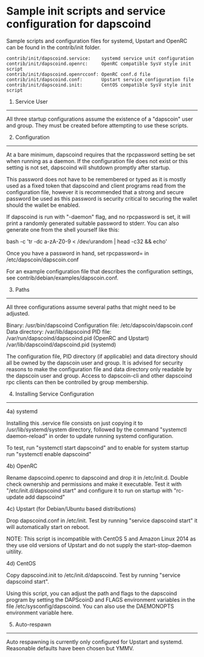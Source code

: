 Sample init scripts and service configuration for dapscoind
==========================================================

Sample scripts and configuration files for systemd, Upstart and OpenRC
can be found in the contrib/init folder.

    contrib/init/dapscoind.service:    systemd service unit configuration
    contrib/init/dapscoind.openrc:     OpenRC compatible SysV style init script
    contrib/init/dapscoind.openrcconf: OpenRC conf.d file
    contrib/init/dapscoind.conf:       Upstart service configuration file
    contrib/init/dapscoind.init:       CentOS compatible SysV style init script

1. Service User
---------------------------------

All three startup configurations assume the existence of a "dapscoin" user
and group.  They must be created before attempting to use these scripts.

2. Configuration
---------------------------------

At a bare minimum, dapscoind requires that the rpcpassword setting be set
when running as a daemon.  If the configuration file does not exist or this
setting is not set, dapscoind will shutdown promptly after startup.

This password does not have to be remembered or typed as it is mostly used
as a fixed token that dapscoind and client programs read from the configuration
file, however it is recommended that a strong and secure password be used
as this password is security critical to securing the wallet should the
wallet be enabled.

If dapscoind is run with "-daemon" flag, and no rpcpassword is set, it will
print a randomly generated suitable password to stderr.  You can also
generate one from the shell yourself like this:

bash -c 'tr -dc a-zA-Z0-9 < /dev/urandom | head -c32 && echo'

Once you have a password in hand, set rpcpassword= in /etc/dapscoin/dapscoin.conf

For an example configuration file that describes the configuration settings,
see contrib/debian/examples/dapscoin.conf.

3. Paths
---------------------------------

All three configurations assume several paths that might need to be adjusted.

Binary:              /usr/bin/dapscoind
Configuration file:  /etc/dapscoin/dapscoin.conf
Data directory:      /var/lib/dapscoind
PID file:            /var/run/dapscoind/dapscoind.pid (OpenRC and Upstart)
                     /var/lib/dapscoind/dapscoind.pid (systemd)

The configuration file, PID directory (if applicable) and data directory
should all be owned by the dapscoin user and group.  It is advised for security
reasons to make the configuration file and data directory only readable by the
dapscoin user and group.  Access to dapscoin-cli and other dapscoind rpc clients
can then be controlled by group membership.

4. Installing Service Configuration
-----------------------------------

4a) systemd

Installing this .service file consists on just copying it to
/usr/lib/systemd/system directory, followed by the command
"systemctl daemon-reload" in order to update running systemd configuration.

To test, run "systemctl start dapscoind" and to enable for system startup run
"systemctl enable dapscoind"

4b) OpenRC

Rename dapscoind.openrc to dapscoind and drop it in /etc/init.d.  Double
check ownership and permissions and make it executable.  Test it with
"/etc/init.d/dapscoind start" and configure it to run on startup with
"rc-update add dapscoind"

4c) Upstart (for Debian/Ubuntu based distributions)

Drop dapscoind.conf in /etc/init.  Test by running "service dapscoind start"
it will automatically start on reboot.

NOTE: This script is incompatible with CentOS 5 and Amazon Linux 2014 as they
use old versions of Upstart and do not supply the start-stop-daemon uitility.

4d) CentOS

Copy dapscoind.init to /etc/init.d/dapscoind. Test by running "service dapscoind start".

Using this script, you can adjust the path and flags to the dapscoind program by
setting the DAPScoinD and FLAGS environment variables in the file
/etc/sysconfig/dapscoind. You can also use the DAEMONOPTS environment variable here.

5. Auto-respawn
-----------------------------------

Auto respawning is currently only configured for Upstart and systemd.
Reasonable defaults have been chosen but YMMV.
